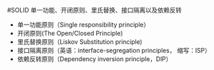 #SOLID
    单一功能、开闭原则、里氏替换、接口隔离以及依赖反转
- 单一功能原则（Single responsibility principle）
- 开闭原则(The Open/Closed Principle)
- 里氏替换原则（Liskov Substitution principle)
- 接口隔离原则（英语：interface-segregation principles， 缩写：ISP）
- 依赖反转原则（Dependency inversion principle，DIP）